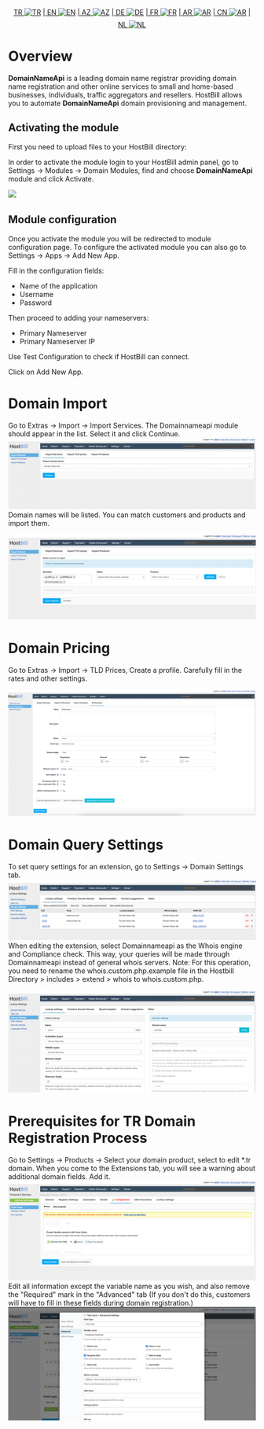 <div align="center">  
  <a href="README.md"   >   TR <img style="padding-top: 8px" src="https://raw.githubusercontent.com/yammadev/flag-icons/master/png/TR.png" alt="TR" height="20" /></a>  
  <a href="README-EN.md"> | EN <img style="padding-top: 8px" src="https://raw.githubusercontent.com/yammadev/flag-icons/master/png/US.png" alt="EN" height="20" /></a>  
  <a href="README-AZ.md"> | AZ <img style="padding-top: 8px" src="https://raw.githubusercontent.com/yammadev/flag-icons/master/png/AZ.png" alt="AZ" height="20" /></a>  
  <a href="README-DE.md"> | DE <img style="padding-top: 8px" src="https://raw.githubusercontent.com/yammadev/flag-icons/master/png/DE.png" alt="DE" height="20" /></a>  
  <a href="README-FR.md"> | FR <img style="padding-top: 8px" src="https://raw.githubusercontent.com/yammadev/flag-icons/master/png/FR.png" alt="FR" height="20" /></a>  
  <a href="README-AR.md"> | AR <img style="padding-top: 8px" src="https://raw.githubusercontent.com/yammadev/flag-icons/master/png/AR.png" alt="AR" height="20" /></a>  
  <a href="README-CN.md"> | CN <img style="padding-top: 8px" src="https://raw.githubusercontent.com/yammadev/flag-icons/master/png/CN.png" alt="AR" height="20" /></a>  
  <a href="README-NL.md"> | NL <img style="padding-top: 8px" src="https://raw.githubusercontent.com/yammadev/flag-icons/master/png/NL.png" alt="NL" height="20" /></a>  
</div>


# Overview

**DomainNameApi** is a leading domain name registrar providing domain name registration and other online services to small and home-based businesses, individuals, traffic aggregators and resellers. HostBill allows you to automate **DomainNameApi** domain provisioning and management.

## Activating the module
First you need to upload files to your HostBill directory:

In order to activate the module login to your HostBill admin panel, go to Settings → Modules → Domain Modules, find and choose **DomainNameApi** module and click Activate.

![](image.jpg)

## Module configuration

Once you activate the module you will be redirected to module configuration page. To configure the activated module you can also go to Settings → Apps → Add New App.

Fill in the configuration fields:

- Name of the application
- Username
- Password

Then proceed to adding your nameservers:

- Primary Nameserver
- Primary Nameserver IP

Use Test Configuration to check if HostBill can connect.

Click on Add New App.

# Domain Import

Go to Extras -> Import -> Import Services. The Domainnameapi module should appear in the list. Select it and click Continue.
![img_1.png](img_1.png)
Domain names will be listed. You can match customers and products and import them.

![img.png](img.png)

# Domain Pricing

Go to Extras -> Import -> TLD Prices, Create a profile.
Carefully fill in the rates and other settings.

![img_2.png](img_2.png)

# Domain Query Settings

To set query settings for an extension, go to Settings -> Domain Settings tab.
![img_3.png](img_3.png)
When editing the extension, select Domainnameapi as the Whois engine and Compliance check. This way, your queries will be made through Domainnameapi instead of general whois servers.
Note: For this operation, you need to rename the whois.custom.php.example file in the Hostbill Directory > includes > extend > whois to whois.custom.php.

![img_4.png](img_4.png)

# Prerequisites for TR Domain Registration Process
Go to Settings -> Products -> Select your domain product, select to edit *.tr domain. When you come to the Extensions tab, you will see a warning about additional domain fields. Add it.
![img_5.png](img_5.png)
Edit all information except the variable name as you wish, and also remove the "Required" mark in the "Advanced" tab (If you don't do this, customers will have to fill in these fields during domain registration.)
![img_6.png](img_6.png)

